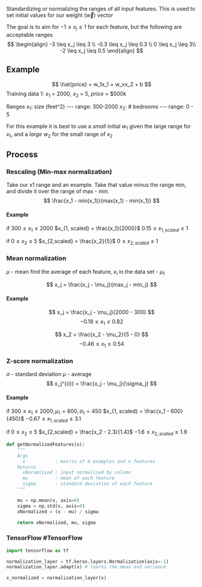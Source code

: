 Standardizing or normalizing the ranges of all input features. This is used to set initial values for our weight ($\vec{w}$) vector

The goal is to aim for $-1 \leq x_j \leq 1$ for each feature, but the following are acceptable ranges
$$
\begin{align}
-3 \leq x_j \leq 3 \\
-0.3 \leq x_j \leq 0.3 \\
0 \leq x_j \leq 3\\
-2 \leq x_j \leq 0.5
\end{align}
$$

## Example
$$
\hat{price} = w_1x_1 + w_xx_2 + b
$$
Training data 1: $x_1$ = 2000, $x_2$ = 5, $price$ = $500k

Ranges
$x_1$: size (feet^2) --- range: 300-2000
$x_2$: # bedrooms --- range: 0 - 5

For this example it is best to use a *small* initial $w_1$ given the large range for $x_1$, and a *large* $w_2$ for the small range of $x_2$ 

## Process
### Rescaling (Min-max normalization)
Take our x1 range and an example. Take that value minus the range min, and divide it over the range of max - min.
$$
\frac{x_1 - min(x_1)}{max(x_1) - min(x_1)}
$$
#### Example 
if $300 \leq x_1 \leq 2000$
$x_{1, scaled} = \frac{x_1}{2000}$ 
$0.15 \leq x_{1,scaled} \leq 1$

if $0 \leq x_2 \leq 5$
$x_{2,scaled} = \frac{x_2}{5}$
$0 \leq x_{2,scaled} \leq 1$

### Mean normalization
$\mu$ - mean
find the average of each feature, $x_i$ in the data set - $\mu_1$ 

$$
x_j = \frac{x_j - \mu_j}{max_j - min_j}
$$

#### Example
$$
x_j = \frac{x_j - \mu_j}{2000 - 300}
$$
$$-0.18 \leq x_1 \leq 0.82$$

$$
x_2 = \frac{x_2 - \mu_2}{5 - 0}
$$
$$-0.46 \leq x_1 \leq 0.54$$

### Z-score normalization
$\sigma$ - standard deviation
$\mu$ - average
$$
x_j^{(i)} = \frac{x_j - \mu_j}{\sigma_j}
$$

#### Example
if $300 \leq x_1 \leq 2000, \mu_1 = 600, \sigma_1 = 450$
$x_{1, scaled} = \frac{x_1 - 600}{450}$ 
$-0.67 \leq x_{1,scaled} \leq 3.1$

if $0 \leq x_2 \leq 5$
$x_{2,scaled} = \frac{x_2 - 2.3}{1.4}$
$-1.6 \leq x_{2,scaled} \leq 1.9$

```python
def getNormalizedFeatures(x):
	"""
	Args
	  x           : matrix of m examples and n features
	Returns
	  xNoramlized : input normalized by column
	  mu          : mean of each feature
	  sigma       : standard deviation of each feature
	"""

	mu = np.mean(x, axis=0)
	sigma = np.std(x, axis=0)
	xNormalized = (x - mu) / sigma

	return xNormalized, mu, sigma
```

### TensorFlow #TensorFlow 
```python
import tensorflow as tf

normalization_layer = tf.keras.layers.Normalization(axis=-1)
normalization_layer.adapt(x) # learns the mean and variance

x_normalized = normalization_layer(x)
```